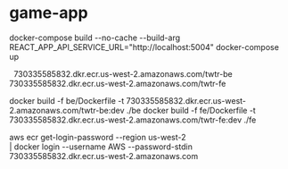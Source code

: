 
# game-app

docker-compose build --no-cache --build-arg REACT_APP_API_SERVICE_URL="http://localhost:5004"
docker-compose up

 
730335585832.dkr.ecr.us-west-2.amazonaws.com/twtr-be
730335585832.dkr.ecr.us-west-2.amazonaws.com/twtr-fe

docker build -f be/Dockerfile -t 730335585832.dkr.ecr.us-west-2.amazonaws.com/twtr-be:dev ./be
docker build -f fe/Dockerfile -t 730335585832.dkr.ecr.us-west-2.amazonaws.com/twtr-fe:dev ./fe

aws ecr get-login-password --region us-west-2 \
| docker login --username AWS --password-stdin \
730335585832.dkr.ecr.us-west-2.amazonaws.com


